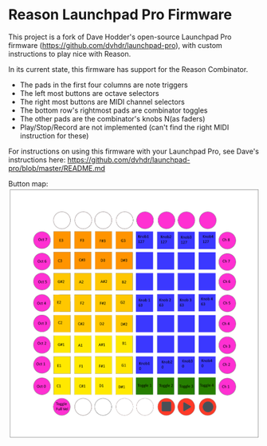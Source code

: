 # Reason Launchpad Pro Firmware

This project is a fork of Dave Hodder's open-source Launchpad Pro firmware (https://github.com/dvhdr/launchpad-pro), with custom instructions to play nice with Reason.

In its current state, this firmware has support for the Reason Combinator.

- The pads in the first four columns are note triggers
- The left most buttons are octave selectors
- The right most buttons are MIDI channel selectors
- The bottom row's rightmost pads are combinator toggles
- The other pads are the combinator's knobs N(as faders)
- Play/Stop/Record are not implemented (can't find the right MIDI instruction for these)

For instructions on using this firmware with your Launchpad Pro, see Dave's instructions here:
https://github.com/dvhdr/launchpad-pro/blob/master/README.md

Button map:
![Button Map](LaunchpadLayoutTemplate-DeviceMode.png)